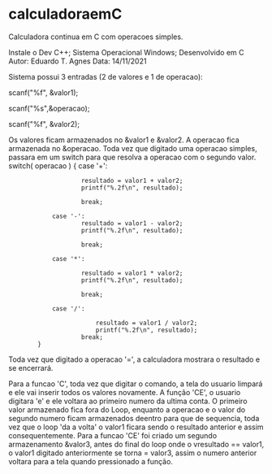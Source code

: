 # calculadoraemC
Calculadora continua em C com operacoes simples.

Instale o Dev C++;
Sistema Operacional Windows;
Desenvolvido em C
Autor: Eduardo T. Agnes
Data: 14/11/2021

Sistema possui 3 entradas (2 de valores e 1 de operacao):

scanf("%f",  &valor1);
       
scanf("%s",&operacao);

scanf("%f", &valor2);

Os valores ficam armazenados no &valor1 e &valor2.
A operacao fica armazenada no &operacao.
Toda vez que digitado uma operacao simples, passara em um switch para que resolva a operacao com o segundo valor.
switch( operacao )
            {
                case '+':
            
						resultado = valor1 + valor2;       	
                        printf("%.2f\n", resultado);

                        break;

                case '-':
                        resultado = valor1 - valor2;
                        printf("%.2f\n", resultado);

                        break;

                case '*':
                	
                        resultado = valor1 * valor2;
                        printf("%.2f\n", resultado);

                        break;

                case '/':
                			
                            resultado = valor1 / valor2;
                            printf("%.2f\n", resultado);
                        break;
            }
            
Toda vez que digitado a operacao '=', a calculadora mostrara o resultado e se encerrará.
            
Para a funcao 'C', toda vez que digitar o comando, a tela do usuario limpará e ele vai inserir todos os valores novamente.
A função 'CE', o usuario digitara 'e' e ele voltara ao primeiro numero da ultima conta.
O primeiro valor armazenado fica fora do Loop, enquanto a operacao e o valor do segundo numero ficam armazenados deentro para que de sequencia, toda vez que o loop 'da a volta'
o valor1 ficara sendo o resultado anterior e assim consequentemente.
Para a funcao 'CE' foi criado um segundo armazenamento &valor3, antes do final do loop onde o vresultado == valor1, o valor1 digitado anteriormente se torna = valor3, assim o
numero anterior voltara para a tela quando pressionado a função.
